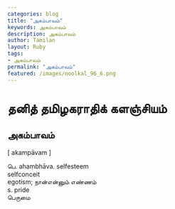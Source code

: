 ```yaml
---  
categories: blog  
title: "அகம்பாவம்"
keywords: அகம்பாவம்  
description: அகம்பாவம்
author: Tamilan  
layout: Ruby  
tags:     
- அகம்பாவம்
permalink: "அகம்பாவம்"  
featured: /images/noolkal_96_6.png  
--- 
```

# தனித் தமிழகராதிக் களஞ்சியம்
## அகம்பாவம்

[ akampāvam ]  
  
பெ. ahaṃbhāva. selfesteem  
selfconceit  
egotism; நான்என்னும் எண்ணம்  
s. pride  
பெருமை